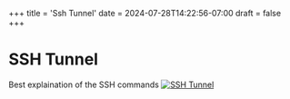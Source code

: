 +++
title = 'Ssh Tunnel'
date = 2024-07-28T14:22:56-07:00
draft = false
+++

# SSH Tunnel

Best explaination of the SSH commands
[![SSH Tunnel](../ssh-tunnel.png)](../ssh-tunnel.png)
